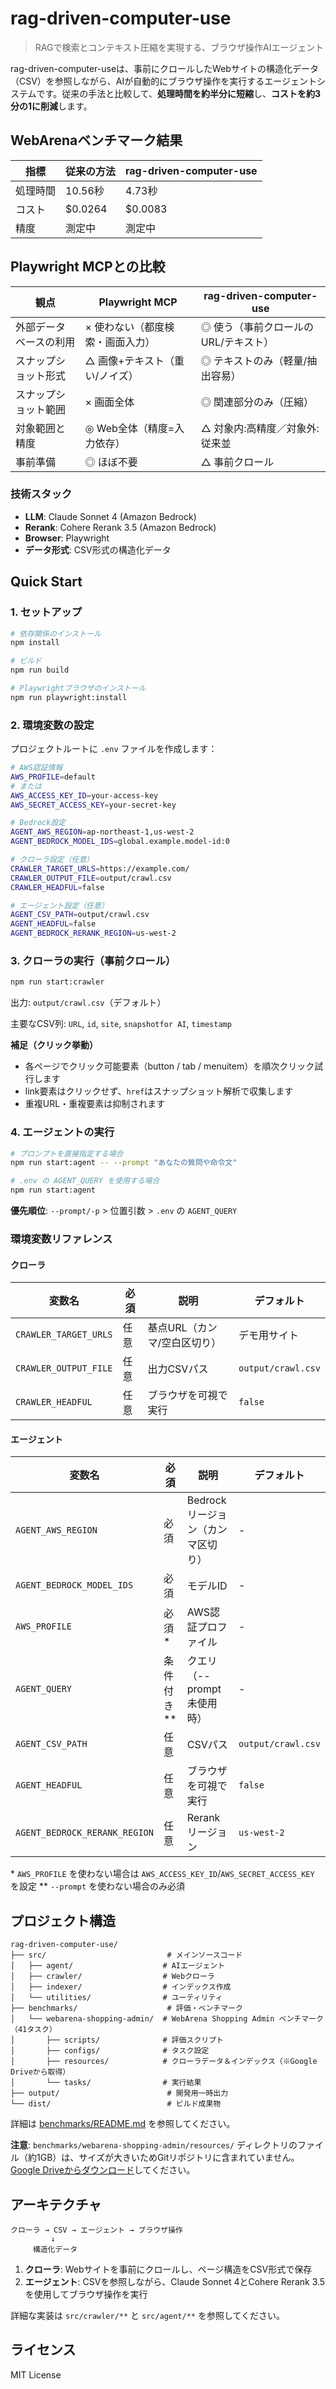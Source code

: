 # rag-driven-computer-use

> RAGで検索とコンテキスト圧縮を実現する、ブラウザ操作AIエージェント

rag-driven-computer-useは、事前にクロールしたWebサイトの構造化データ（CSV）を参照しながら、AIが自動的にブラウザ操作を実行するエージェントシステムです。従来の手法と比較して、**処理時間を約半分に短縮**し、**コストを約3分の1に削減**します。

## WebArenaベンチマーク結果

| 指標 | 従来の方法 | rag-driven-computer-use |
| --- | --- | --- |
| 処理時間 | 10.56秒 | 4.73秒 |
| コスト | $0.0264 | $0.0083 |
| 精度 | 測定中 | 測定中 |

## Playwright MCPとの比較

| 観点 | Playwright MCP | rag-driven-computer-use |
| --- | --- | --- |
| 外部データベースの利用 | × 使わない（都度検索・画面入力） | ◎ 使う（事前クロールのURL/テキスト） |
| スナップショット形式 | △ 画像+テキスト（重い/ノイズ） | ◎ テキストのみ（軽量/抽出容易） |
| スナップショット範囲 | × 画面全体 | ◎ 関連部分のみ（圧縮） |
| 対象範囲と精度 | ◎ Web全体（精度=入力依存） | △ 対象内:高精度／対象外:従来並 |
| 事前準備 | ◎ ほぼ不要 | △ 事前クロール |

### 技術スタック

- **LLM**: Claude Sonnet 4 (Amazon Bedrock)
- **Rerank**: Cohere Rerank 3.5 (Amazon Bedrock)
- **Browser**: Playwright
- **データ形式**: CSV形式の構造化データ

## Quick Start

### 1. セットアップ

```bash
# 依存関係のインストール
npm install

# ビルド
npm run build

# Playwrightブラウザのインストール
npm run playwright:install
```

### 2. 環境変数の設定

プロジェクトルートに `.env` ファイルを作成します：

```bash
# AWS認証情報
AWS_PROFILE=default
# または
AWS_ACCESS_KEY_ID=your-access-key
AWS_SECRET_ACCESS_KEY=your-secret-key

# Bedrock設定
AGENT_AWS_REGION=ap-northeast-1,us-west-2
AGENT_BEDROCK_MODEL_IDS=global.example.model-id:0

# クローラ設定（任意）
CRAWLER_TARGET_URLS=https://example.com/
CRAWLER_OUTPUT_FILE=output/crawl.csv
CRAWLER_HEADFUL=false

# エージェント設定（任意）
AGENT_CSV_PATH=output/crawl.csv
AGENT_HEADFUL=false
AGENT_BEDROCK_RERANK_REGION=us-west-2
```

### 3. クローラの実行（事前クロール）

```bash
npm run start:crawler
```

出力: `output/crawl.csv`（デフォルト）

主要なCSV列: `URL`, `id`, `site`, `snapshotfor AI`, `timestamp`

**補足（クリック挙動）**
- 各ページでクリック可能要素（button / tab / menuitem）を順次クリック試行します
- link要素はクリックせず、`href`はスナップショット解析で収集します
- 重複URL・重複要素は抑制されます

### 4. エージェントの実行

```bash
# プロンプトを直接指定する場合
npm run start:agent -- --prompt "あなたの質問や命令文"

# .env の AGENT_QUERY を使用する場合
npm run start:agent
```

**優先順位**: `--prompt/-p` > 位置引数 > `.env` の `AGENT_QUERY`

### 環境変数リファレンス

#### クローラ

| 変数名 | 必須 | 説明 | デフォルト |
| --- | --- | --- | --- |
| `CRAWLER_TARGET_URLS` | 任意 | 基点URL（カンマ/空白区切り） | デモ用サイト |
| `CRAWLER_OUTPUT_FILE` | 任意 | 出力CSVパス | `output/crawl.csv` |
| `CRAWLER_HEADFUL` | 任意 | ブラウザを可視で実行 | `false` |

#### エージェント

| 変数名 | 必須 | 説明 | デフォルト |
| --- | --- | --- | --- |
| `AGENT_AWS_REGION` | 必須 | Bedrockリージョン（カンマ区切り） | - |
| `AGENT_BEDROCK_MODEL_IDS` | 必須 | モデルID | - |
| `AWS_PROFILE` | 必須* | AWS認証プロファイル | - |
| `AGENT_QUERY` | 条件付き** | クエリ（--prompt未使用時） | - |
| `AGENT_CSV_PATH` | 任意 | CSVパス | `output/crawl.csv` |
| `AGENT_HEADFUL` | 任意 | ブラウザを可視で実行 | `false` |
| `AGENT_BEDROCK_RERANK_REGION` | 任意 | Rerankリージョン | `us-west-2` |

\* `AWS_PROFILE` を使わない場合は `AWS_ACCESS_KEY_ID`/`AWS_SECRET_ACCESS_KEY` を設定
\** `--prompt` を使わない場合のみ必須

## プロジェクト構造

```
rag-driven-computer-use/
├── src/                           # メインソースコード
│   ├── agent/                    # AIエージェント
│   ├── crawler/                  # Webクローラ
│   ├── indexer/                  # インデックス作成
│   └── utilities/                # ユーティリティ
├── benchmarks/                    # 評価・ベンチマーク
│   └── webarena-shopping-admin/  # WebArena Shopping Admin ベンチマーク（41タスク）
│       ├── scripts/              # 評価スクリプト
│       ├── configs/              # タスク設定
│       ├── resources/            # クローラデータ＆インデックス（※Google Driveから取得）
│       └── tasks/                # 実行結果
├── output/                        # 開発用一時出力
└── dist/                          # ビルド成果物
```

詳細は [benchmarks/README.md](./benchmarks/README.md) を参照してください。

**注意**: `benchmarks/webarena-shopping-admin/resources/` ディレクトリのファイル（約1GB）は、サイズが大きいためGitリポジトリに含まれていません。[Google Driveからダウンロード](https://drive.google.com/file/d/1pSuZCAlXptybtUL43LEZBZnjtrmrXFD4/view?usp=sharing)してください。

## アーキテクチャ

```
クローラ → CSV → エージェント → ブラウザ操作
         ↓
     構造化データ
```

1. **クローラ**: Webサイトを事前にクロールし、ページ構造をCSV形式で保存
2. **エージェント**: CSVを参照しながら、Claude Sonnet 4とCohere Rerank 3.5を使用してブラウザ操作を実行

詳細な実装は `src/crawler/**` と `src/agent/**` を参照してください。

## ライセンス

MIT License
